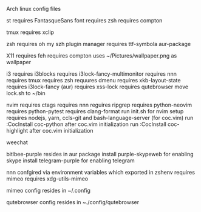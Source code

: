 Arch linux config files

st
  requires FantasqueSans font
  requires zsh
  requires compton

tmux
  requires xclip

zsh
  requires oh my szh plugin manager
  requires ttf-symbola aur-package

X11
  requires feh
  requires compton
  uses ~/Pictures/wallpaper.png as wallpaper

i3
  requires i3blocks
  requires i3lock-fancy-multimonitor
  requires nnn
  requires tmux
  requires zsh
  requures dmenu
  requires xkb-layout-state
  requires i3lock-fancy (aur)
  requires xss-lock
  requires qutebrowser
  move lock.sh to ~/bin

nvim
  requires ctags
  requires nnn
  reguires ripgrep
  requires python-neovim
  requires python-pytest
  requires clang-format
  run init.sh for nvim setup
  requires nodejs, yarn, ccls-git and bash-language-server (for coc.vim)
  run :CocInstall coc-python after coc.vim initialization
  run :CocInstall coc-highlight after coc.vim initialization

weechat

bitlbee-purple
  resides in aur package
  install purple-skypeweb for enabling skype
  install telegram-purple for enabling telegram

nnn
  confgired via environment variables which exported in zshenv
  requires mimeo
  requires xdg-utils-mimeo

mimeo
  config resides in ~/.config

qutebrowser
  config resides in ~./config/qutebrowser

